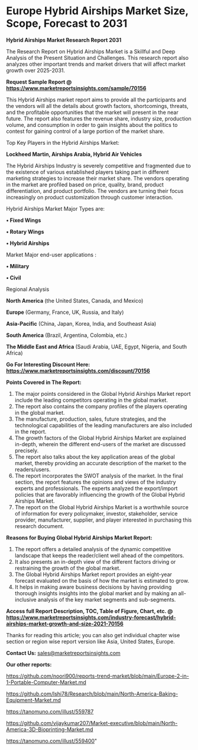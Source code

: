 # Europe Hybrid Airships Market Size, Scope, Forecast to 2031

<strong>Hybrid Airships Market Research Report 2031</strong>

The Research Report on Hybrid Airships Market is a Skillful and Deep Analysis of the Present Situation and Challenges. This research report also analyzes other important trends and market drivers that will affect market growth over 2025-2031.

<strong>Request Sample Report @ <a href=https://www.marketreportsinsights.com/sample/70156>https://www.marketreportsinsights.com/sample/70156</a></strong>

This Hybrid Airships market report aims to provide all the participants and the vendors will all the details about growth factors, shortcomings, threats, and the profitable opportunities that the market will present in the near future. The report also features the revenue share, industry size, production volume, and consumption in order to gain insights about the politics to contest for gaining control of a large portion of the market share.

Top Key Players in the Hybrid Airships Market:

<strong>Lockheed Martin, Airships Arabia, Hybrid Air Vehicles</strong>

The Hybrid Airships Industry is severely competitive and fragmented due to the existence of various established players taking part in different marketing strategies to increase their market share. The vendors operating in the market are profiled based on price, quality, brand, product differentiation, and product portfolio. The vendors are turning their focus increasingly on product customization through customer interaction.

Hybrid Airships Market Major Types are:

<strong>• Fixed Wings

• Rotary Wings

• Hybrid Airships</strong>

Market Major end-user applications :

<strong>• Military

• Civil</strong>

Regional Analysis

</u><strong><b>North America</b></strong> (the United States, Canada, and Mexico)

<strong><b>Europe </b></strong>(Germany, France, UK, Russia, and Italy)

<strong><b>Asia-Pacific</b></strong> (China, Japan, Korea, India, and Southeast Asia)

<strong><b>South America</b></strong> (Brazil, Argentina, Colombia, etc.)

<strong><b>The Middle East and Africa</b></strong> (Saudi Arabia, UAE, Egypt, Nigeria, and South Africa)

<strong>Go For Interesting Discount Here: <a href=https://www.marketreportsinsights.com/discount/70156>https://www.marketreportsinsights.com/discount/70156</a></strong>

<strong>Points Covered in The Report:</strong>
<ol>
  <li>The major points considered in the Global Hybrid Airships Market report include the leading competitors operating in the global market.</li>
  <li>The report also contains the company profiles of the players operating in the global market.</li>
  <li>The manufacture, production, sales, future strategies, and the technological capabilities of the leading manufacturers are also included in the report.</li>
  <li>The growth factors of the Global Hybrid Airships Market are explained in-depth, wherein the different end-users of the market are discussed precisely.</li>
  <li>The report also talks about the key application areas of the global market, thereby providing an accurate description of the market to the readers/users.</li>
  <li>The report incorporates the SWOT analysis of the market. In the final section, the report features the opinions and views of the industry experts and professionals. The experts analyzed the export/import policies that are favorably influencing the growth of the Global Hybrid Airships Market.</li>
  <li>The report on the Global Hybrid Airships Market is a worthwhile source of information for every policymaker, investor, stakeholder, service provider, manufacturer, supplier, and player interested in purchasing this research document.</li>
</ol>
<strong>Reasons for Buying Global Hybrid Airships Market Report:</strong>

<ol>
  <li>The report offers a detailed analysis of the dynamic competitive landscape that keeps the reader/client well ahead of the competitors.</li>
  <li>It also presents an in-depth view of the different factors driving or restraining the growth of the global market.</li>
  <li>The Global Hybrid Airships Market report provides an eight-year forecast evaluated on the basis of how the market is estimated to grow.</li>
  <li>It helps in making aware business decisions by having providing thorough insights insights into the global market and by making an all-inclusive analysis of the key market segments and sub-segments.</li>
</ol>
<strong>Access full Report Description, TOC, Table of Figure, Chart, etc. @ <a href=https://www.marketreportsinsights.com/industry-forecast/hybrid-airships-market-growth-and-size-2021-70156>https://www.marketreportsinsights.com/industry-forecast/hybrid-airships-market-growth-and-size-2021-70156</a></strong>


Thanks for reading this article; you can also get individual chapter wise section or region wise report version like Asia, United States, Europe.

<strong>Contact Us:</strong>
sales@marketreportsinsights.com

<strong>Our other reports:</strong>

<a href=https://github.com/noori900/reports-trend-market/blob/main/Europe-2-in-1-Portable-Computer-Market.md>https://github.com/noori900/reports-trend-market/blob/main/Europe-2-in-1-Portable-Computer-Market.md</a>

<a href=https://github.com/Ishi78/Research/blob/main/North-America-Baking-Equipment-Market.md>https://github.com/Ishi78/Research/blob/main/North-America-Baking-Equipment-Market.md</a>

<a href=https://tanomuno.com/illust/559787>https://tanomuno.com/illust/559787</a>

<a href=https://github.com/vijaykumar207/Market-executive/blob/main/North-America-3D-Bioprinting-Market.md>https://github.com/vijaykumar207/Market-executive/blob/main/North-America-3D-Bioprinting-Market.md</a>

<a href=https://tanomuno.com/illust/559400>https://tanomuno.com/illust/559400</a>"
